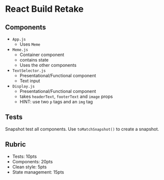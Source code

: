 # React Build Retake

## Components

* `App.js`
  * Uses `Meme`
* `Meme.js`
  * Container component
  * contains state
  * Uses the other components
* `TextSelector.js`
  * Presentational/Functional component
  * Text input
* `Display.js`
  * Presentational/Functional component
  * takes `headerText`, `footerText` and `image` props
  * HINT: use two `p` tags and an `img` tag

## Tests

Snapshot test all components. Use `toMatchSnapshot()`
to create a snapshot.

## Rubric

* Tests: 10pts
* Components: 20pts
* Clean style: 5pts
* State management: 15pts
